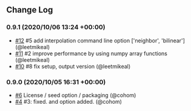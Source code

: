 ## Change Log

### 0.9.1 (2020/10/06 13:24 +00:00)
- [#12](https://github.com/taktpixel/marblingpy/pull/12) #5 add interpolation command line option ['neighbor', 'bilinear'] (@leetmikeal)
- [#11](https://github.com/taktpixel/marblingpy/pull/11) #2 improve performance by using numpy array functions (@leetmikeal)
- [#10](https://github.com/taktpixel/marblingpy/pull/10) #8 fix setup, output version (@leetmikeal)

### 0.9.0 (2020/10/05 16:31 +00:00)
- [#6](https://github.com/taktpixel/marblingpy/pull/6) License / seed option / packaging (@cohom)
- [#4](https://github.com/taktpixel/marblingpy/pull/4) #3: fixed.  and  option added. (@cohom)